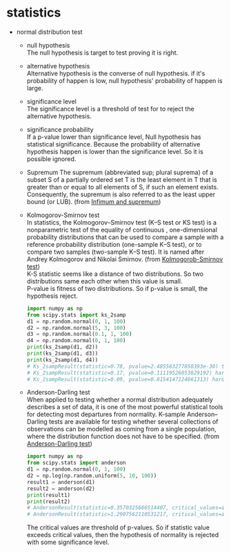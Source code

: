 statistics
==========
- normal distribution test    
    - null hypothesis    
        The null hypothesis is target to test proving it is right.    

    - alternative hypothesis    
        Alternative hypothesis is the converse of null hypothesis. if it's probability of happen is low, null hypothesis' probability of happen is large.    

    - significance level            
        The significance level is a threshold of test for to reject the alternative hypothesis.    

    - significance probability    
        If a p-value lower than significance level, Null hypothesis has statistical significance. Because the probability of alternative hypothesis happen is lower than the significance level. So it is possible ignored.
    
    - Supremum
        The supremum (abbreviated sup; plural suprema) of a subset S of a partially ordered set T is the least element in T that is greater than or equal to all elements of S, if such an element exists. Consequently, the supremum is also referred to as the least upper bound (or LUB). (from [Infimum and supremum](https://en.wikipedia.org/wiki/Infimum_and_supremum))

    - Kolmogorov-Smirnov test    
        In statistics, the Kolmogorov–Smirnov test (K–S test or KS test) is a nonparametric test of the equality of continuous , one-dimensional probability distributions that can be used to compare a sample with a reference probability distribution (one-sample K–S test), or to compare two samples (two-sample K–S test). It is named after Andrey Kolmogorov and Nikolai Smirnov. (from [Kolmogorob-Smirnov test](https://en.wikipedia.org/wiki/Kolmogorov%E2%80%93Smirnov_test, 'Go wikipidia'))    
        K-S statistic seems like a distance of two distributions. So two distributions same each other when this value is small.    
        P-value is fitness of two distributions. So if p-value is small, the hypothesis reject.
        ```python
        import numpy as np
        from scipy.stats import ks_2samp
        d1 = np.random.normal(0, 1, 100)
        d2 = np.random.normal(5, 3, 100)
        d3 = np.random.normal(0.1, 1, 100)
        d4 = np.random.normal(0, 1, 100)
        print(ks_2samp(d1, d2))
        print(ks_2samp(d1, d3))
        print(ks_2samp(d1, d4))
        # Ks_2sampResult(statistic=0.78, pvalue=2.485563277850393e-30) two distribution isn't same
        # Ks_2sampResult(statistic=0.17, pvalue=0.11119526053829192) hard to reject hypothesis
        # Ks_2sampResult(statistic=0.09, pvalue=0.8154147124661313) hard to reject hypothesis
        ```

    - Anderson-Darling test    
        When applied to testing whether a normal distribution adequately describes a set of data, it is one of the most powerful statistical tools for detecting most departures from normality. K-sample Anderson–Darling tests are available for testing whether several collections of observations can be modelled as coming from a single population, where the distribution function does not have to be specified. (from [Anderson-Darling test](https://en.wikipedia.org/wiki/Anderson%E2%80%93Darling_test, 'Go wikipidia'))    
        ```python
        import numpy as np
        from scipy.stats import anderson
        d1 = np.random.normal(0, 1, 100)
        d2 = np.log(np.random.uniform(5, 10, 100))
        result1 = anderson(d1)
        result2 = anderson(d2)
        print(result1)
        print(result2)
        # AndersonResult(statistic=0.3570325666514407, critical_values=array([0.555, 0.632, 0.759, 0.885, 1.053]), significance_level=array([15. , 10. ,  5. ,  2.5,  1. ])) d1 is normal distribution
        # AndersonResult(statistic=1.2907562110531217, critical_values=array([0.555, 0.632, 0.759, 0.885, 1.053]), significance_level=array([15. , 10. ,  5. ,  2.5,  1. ])) d2 is not normal distribution
        ```    
        The critical values are threshold of p-values. So if statistic value exceeds critical values, then the hypothesis of normality is rejected with some significance level.
        